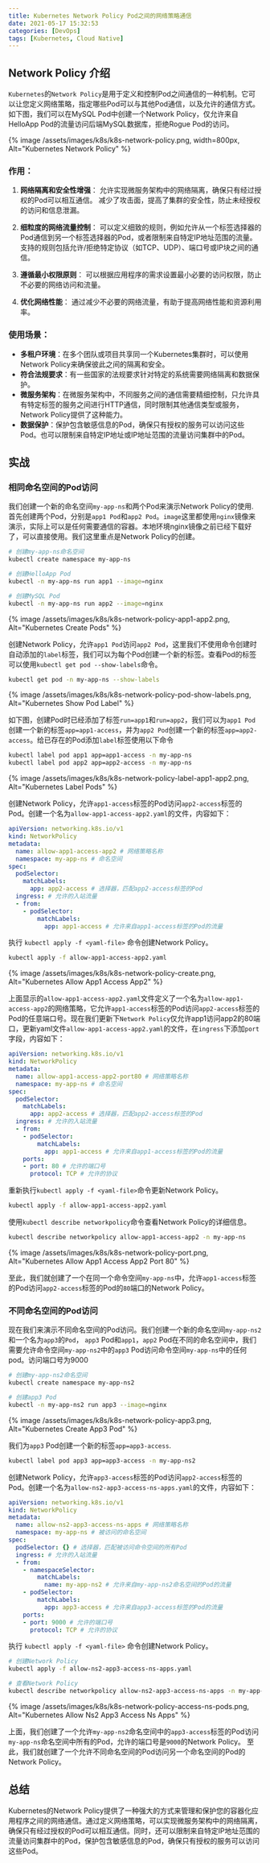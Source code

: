 ```yaml
---
title: Kubernetes Network Policy Pod之间的网络策略通信
date: 2021-05-17 15:32:53
categories: [DevOps]
tags: [Kubernetes, Cloud Native]
---
```


## Network Policy 介绍
`Kubernetes`的`Network Policy`是用于定义和控制Pod之间通信的一种机制。它可以让您定义网络策略，指定哪些Pod可以与其他Pod通信，以及允许的通信方式。如下图，我们可以在MySQL Pod中创建一个Network Policy，仅允许来自HelloApp Pod的流量访问后端MySQL数据库，拒绝Rogue Pod的访问。

{% image /assets/images/k8s/k8s-network-policy.png, width=800px, Alt="Kubernetes Network Policy" %}

### 作用：

1. **网络隔离和安全性增强**：
  允许实现微服务架构中的网络隔离，确保只有经过授权的Pod可以相互通信。
  减少了攻击面，提高了集群的安全性，防止未经授权的访问和信息泄漏。

2. **细粒度的网络流量控制**：
  可以定义细致的规则，例如允许从一个标签选择器的Pod通信到另一个标签选择器的Pod，或者限制来自特定IP地址范围的流量。
  支持的规则包括允许/拒绝特定协议（如TCP、UDP）、端口号或IP块之间的通信。

3. **遵循最小权限原则**：
  可以根据应用程序的需求设置最小必要的访问权限，防止不必要的网络访问和流量。

4. **优化网络性能**：
  通过减少不必要的网络流量，有助于提高网络性能和资源利用率。

### 使用场景：
- **多租户环境**：在多个团队或项目共享同一个Kubernetes集群时，可以使用Network Policy来确保彼此之间的隔离和安全。
- **符合法规要求**：有一些国家的法规要求针对特定的系统需要网络隔离和数据保护。
- **微服务架构**：在微服务架构中，不同服务之间的通信需要精细控制，只允许具有特定标签的服务之间进行HTTP通信，同时限制其他通信类型或服务，Network Policy提供了这种能力。
- **数据保护**：保护包含敏感信息的Pod，确保只有授权的服务可以访问这些Pod。也可以限制来自特定IP地址或IP地址范围的流量访问集群中的Pod。

## 实战
### 相同命名空间的Pod访问
我们创建一个新的命名空间`my-app-ns`和两个Pod来演示Network Policy的使用. 首先创建两个Pod，分别是`app1 Pod`和`app2 Pod`。`image`这里都使用`nginx`镜像来演示，实际上可以是任何需要通信的容器。本地环境nginx镜像之前已经下载好了，可以直接使用。我们这里重点是Network Policy的创建。

``` bash
# 创建my-app-ns命名空间
kubectl create namespace my-app-ns

# 创建HelloApp Pod
kubectl -n my-app-ns run app1 --image=nginx

# 创建MySQL Pod
kubectl -n my-app-ns run app2 --image=nginx
```

{% image /assets/images/k8s/k8s-network-policy-app1-app2.png, Alt="Kubernetes Create Pods" %}

创建Network Policy，允许`app1 Pod`访问`app2 Pod`，这里我们不使用命令创建时自动添加的`label`标签，我们可以为每个Pod创建一个新的标签。查看Pod的标签可以使用`kubectl get pod --show-labels`命令。

``` bash
kubectl get pod -n my-app-ns --show-labels
```

{% image /assets/images/k8s/k8s-network-policy-pod-show-labels.png, Alt="Kubernetes Show Pod Label" %}

如下图，创建Pod时已经添加了标签`run=app1`和`run=app2`，我们可以为`app1 Pod`创建一个新的标签`app=app1-access`，并为`app2 Pod`创建一个新的标签`app=app2-access`。给已存在的Pod添加`label`标签使用以下命令

``` bash
kubectl label pod app1 app=app1-access -n my-app-ns
kubectl label pod app2 app=app2-access -n my-app-ns
```

{% image /assets/images/k8s/k8s-network-policy-label-app1-app2.png, Alt="Kubernetes Label Pods" %}

创建Network Policy，允许`app1-access`标签的Pod访问`app2-access`标签的Pod。创建一个名为`allow-app1-access-app2.yaml`的文件，内容如下：

``` yaml
apiVersion: networking.k8s.io/v1
kind: NetworkPolicy
metadata:
  name: allow-app1-access-app2 # 网络策略名称
  namespace: my-app-ns # 命名空间
spec:
  podSelector:
    matchLabels:
      app: app2-access # 选择器，匹配app2-access标签的Pod
  ingress: # 允许的入站流量
  - from:
    - podSelector:
        matchLabels:
          app: app1-access # 允许来自app1-access标签的Pod的流量
```

执行 `kubectl apply -f <yaml-file>` 命令创建Network Policy。

``` bash
kubectl apply -f allow-app1-access-app2.yaml
```

{% image /assets/images/k8s/k8s-network-policy-create.png, Alt="Kubernetes Allow App1 Access App2" %}

上面显示的`allow-app1-access-app2.yaml`文件定义了一个名为`allow-app1-access-app2`的网络策略，它允许`app1-access`标签的Pod访问`app2-access`标签的Pod的任意端口号。现在我们更新下`Network Policy`仅允许app1访问app2的80端口，更新yaml文件`allow-app1-access-app2.yaml`的文件，在`ingress`下添加`port`字段，内容如下：

``` yaml
apiVersion: networking.k8s.io/v1
kind: NetworkPolicy
metadata:
  name: allow-app1-access-app2-port80 # 网络策略名称
  namespace: my-app-ns # 命名空间
spec:
  podSelector:
    matchLabels:
      app: app2-access # 选择器，匹配app2-access标签的Pod
  ingress: # 允许的入站流量
  - from:
    - podSelector:
        matchLabels:
          app: app1-access # 允许来自app1-access标签的Pod的流量
    ports:
    - port: 80 # 允许的端口号
      protocol: TCP # 允许的协议
```

重新执行`kubectl apply -f <yaml-file>`命令更新Network Policy。

``` bash
kubectl apply -f allow-app1-access-app2.yaml
```

使用`kubectl describe networkpolicy`命令查看Network Policy的详细信息。

``` bash
kubectl describe networkpolicy allow-app1-access-app2 -n my-app-ns
```

{% image /assets/images/k8s/k8s-network-policy-port.png, Alt="Kubernetes Allow App1 Access App2 Port 80" %}

至此，我们就创建了一个在同一个命令空间`my-app-ns`中，允许`app1-access`标签的Pod访问`app2-access`标签的Pod的`80`端口的Network Policy。

### 不同命名空间的Pod访问

现在我们来演示不同命名空间的Pod访问。我们创建一个新的命名空间`my-app-ns2`和一个名为`app3`的`Pod`， `app3` Pod和`app1`，`app2` Pod在不同的命名空间中，我们需要允许命令空间`my-app-ns2`中的`app3` Pod访问命令空间`my-app-ns`中的任何pod。访问端口号为9000

``` bash
# 创建my-app-ns2命名空间
kubectl create namespace my-app-ns2

# 创建app3 Pod
kubectl -n my-app-ns2 run app3 --image=nginx
```

{% image /assets/images/k8s/k8s-network-policy-app3.png, Alt="Kubernetes Create App3 Pod" %}

我们为`app3` Pod创建一个新的标签`app=app3-access`.

``` bash
kubectl label pod app3 app=app3-access -n my-app-ns2
```

创建Network Policy，允许`app3-access`标签的Pod访问`app2-access`标签的Pod。创建一个名为`allow-ns2-app3-access-ns-apps.yaml`的文件，内容如下：

``` yaml
apiVersion: networking.k8s.io/v1
kind: NetworkPolicy
metadata:
  name: allow-ns2-app3-access-ns-apps # 网络策略名称
  namespace: my-app-ns # 被访问的命名空间
spec:
  podSelector: {} # 选择器，匹配被访问命令空间的所有Pod
  ingress: # 允许的入站流量
  - from:
    - namespaceSelector:
        matchLabels:
          name: my-app-ns2 # 允许来自my-app-ns2命名空间的Pod的流量
    - podSelector:
        matchLabels:
          app: app3-access # 允许来自app3-access标签的Pod的流量
    ports:
    - port: 9000 # 允许的端口号
      protocol: TCP # 允许的协议
```

执行 `kubectl apply -f <yaml-file>` 命令创建Network Policy。

``` bash
# 创建Network Policy
kubectl apply -f allow-ns2-app3-access-ns-apps.yaml

# 查看Network Policy
kubectl describe networkpolicy allow-ns2-app3-access-ns-apps -n my-app-ns
```

{% image /assets/images/k8s/k8s-network-policy-access-ns-pods.png, Alt="Kubernetes Allow Ns2 App3 Access Ns Apps" %}

上面，我们创建了一个允许`my-app-ns2`命名空间中的`app3-access`标签的Pod访问`my-app-ns`命名空间中所有的Pod，允许的端口号是`9000`的Network Policy。 至此，我们就创建了一个允许不同命名空间的Pod访问另一个命名空间的Pod的Network Policy。

## 总结
Kubernetes的Network Policy提供了一种强大的方式来管理和保护您的容器化应用程序之间的网络通信。通过定义网络策略，可以实现微服务架构中的网络隔离，确保只有经过授权的Pod可以相互通信。同时，还可以限制来自特定IP地址范围的流量访问集群中的Pod，保护包含敏感信息的Pod，确保只有授权的服务可以访问这些Pod。